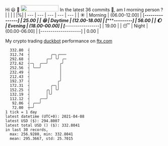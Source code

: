 Hi :smiley: :wave: <img src="https://jojoee.jojoee.com/api/utcnow" width="120" height="20">
In the latest 36 commits :bug:, am I morning person ? 
| | | | |%|
| --- | --- | --- | --- | --- |
| :sunny: | Morning | (06.00-12.00] | [*****---------------] | 25.00 |
| :satisfied: | Daytime | (12.00-18.00] | [***********---------] | 56.00 |
| :moon: | Evening | (18.00-00.00] | [***-----------------] | 19.00 |
| :sleeping: | Night | (00.00-06.00] | [--------------------] | 0.00 |

My crypto trading [duckbot](https://github.com/jojoee/duckbot) performance on [ftx.com](https://ftx.com/#a=13144711)
```
  332.80  ┤
  312.74  ┤         ╭─╮╭───
  292.68  ┤       ╭─╯ ╰╯ ╭─
  272.62  ┤─╮  ╭──╯     ╭╯
  252.56  ┤ ╰──╯        │
  232.49  ┤             │
  212.43  ┤             │
  192.37  ┤            ╭╯
  172.31  ┤         ╭─╮│
  152.25  ┤       ╭╮│ ╰╯
  132.19  ┤       │╰╯
  112.12  ┤    ╭──╯
   92.06  ┤ ╭──╯
   72.00  ┼─╯
1 tick = 1 day
latest datetime (UTC+0): 2021-04-08
latest USD ($): 294.8007
latest total USD () ($): 332.8041
in last 30 records,
  max: 256.9280, min: 332.8041
  mean: 295.3667, std: 25.7015
``` 

